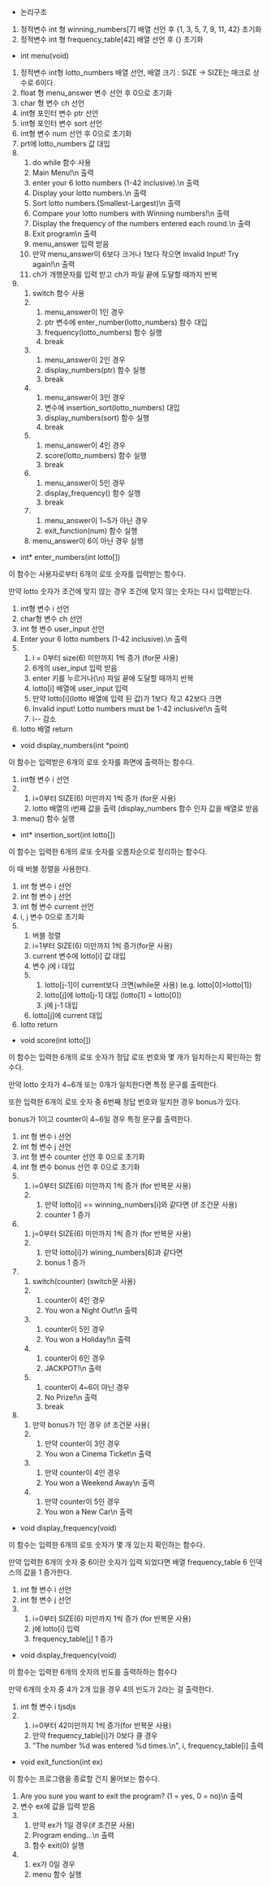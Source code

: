 - 논리구조

1. 정적변수 int 형 winning_numbers[7] 배열 선언 후 {1, 3, 5, 7, 9, 11, 42} 초기화
2. 정적변수 int 형 frequency_table[42] 배열 선언 후 {} 초기화

- int menu(void)

1. 정적변수 int형 lotto_numbers 배열 선언, 배열 크기 : SIZE -> SIZE는 매크로 상수로 6이다.
2. float 형 menu_answer 변수 선언 후 0으로 초기화
3. char 형 변수 ch 선언
4. int형 포인터 변수 ptr 선언
5. int형 포인터 변수 sort 선언
6. int형 변수 num 선언 후 0으로 초기화
7. prt에 lotto_numbers 값 대입
8. 1. do while 함수 사용
   2. Main Menu!\n 출력
   3. enter your 6 lotto numbers (1-42 inclusive).\n 출력
   4. Display your lotto numbers.\n 출력
   5. Sort lotto numbers.(Smallest-Largest)\n 출력
   6. Compare your lotto numbers with Winning numbers!\n 출력
   7. Display the frequency of the numbers entered each round.\n 출력
   8. Exit program\n 출력
   9. menu_answer 입력 받음
   10. 만약 menu_answer이 6보다 크거나 1보다 작으면 Invalid Input! Try again!\n 출력
   11. ch가 개행문자를 입력 받고 ch가 파일 끝에 도달할 때까지 반복
9. 1. switch 함수 사용
   2. 1. menu_answer이 1인 경우
      2. ptr 변수에 enter_number(lotto_numbers) 함수 대입
      3. frequency(lotto_numbers) 함수 실행
      4. break
   3. 1. menu_answer이 2인 경우
      2. display_numbers(ptr) 함수 실행
      3. break
   4. 1. menu_answer이 3인 경우
      2. 변수에  insertion_sort(lotto_numbers) 대입
      3. display_numbers(sort) 함수 실행
      4. break
   5. 1. menu_answer이 4인 경우
      2. score(lotto_numbers) 함수 실행
      3. break
   6. 1. menu_answer이 5인 경우
      2. display_frequency() 함수 실행
      3. break
   7. 1. menu_answer이 1~5가 아닌 경우
      2. exit_function(num) 함수 실행
   8. menu_answer이 6이 아닌 경우 실행



- int* enter_numbers(int lotto[])

이 함수는 사용자로부터 6개의 로또 숫자를 입력받는 함수다. 

만약 lotto 숫자가 조건에 맞지 않는 경우 조건에 맞지 않는 숫자는 다시 입력받는다. 

1. int형 변수 i 선언
2. char형 변수 ch 선언
3. int 형 변수 user_input 선언
4. Enter your 6 lotto numbers (1-42 inclusive).\n 출력
5. 1. i = 0부터 size(6) 미만까지 1씩 증가 (for문 사용)
   2. 6개의 user_input 입력 받음
   3. enter 키를 누르거나(\n) 파일 끝에 도달할 때까지 반복
   4. lotto[i] 배열에 user_input 입력
   5. 만약 lotto[i](lotto 배열에 입력 된 값)가 1보다 작고 42보다 크면
   6. Invalid input! Lotto numbers must be 1-42 inclusive!\n 출력
   7. i-- 감소
6. lotto 배열 return


- void display_numbers(int *point)

이 함수는 입력받은 6개의 로또 숫자를 화면에 출력하는 함수다. 

1. int형 변수 i 선언
2. 1. i=0부터 SIZE(6) 미만까지 1씩 증가 (for문 사용)
   2. lotto 배열의 i번째 값을 출력 (display_numbers 함수 인자 값을 배열로 받음
3. menu() 함수 실행


- int* insertion_sort(int lotto[])

이 함수는 입력한 6개의 로또 숫자를 오름차순으로 정리하는 함수다. 

이 때 버블 정렬을 사용한다. 

1. int 형 변수 i 선언
2. int 형 변수 j 선언
3. int 형 변수 current 선언
4. i, j 변수 0으로 초기화
5. 1. 버블 정렬
   2. i=1부터 SIZE(6) 미만까지 1씩 증가(for문 사용)
   3. current 변수에 lotto[i] 값 대입
   4. 변수 j에 i 대입
   5. 1. lotto[j-1]이 current보다 크면(while문 사용) (e.g. lotto[0]>lotto[1])
      2. lotto[j]에 lotto[j-1] 대입 (lotto[1] = lotto[0])
      3. j에 j-1 대입
   5. lotto[j]에 current 대입
6. lotto return


- void score(int lotto[]) 

이 함수는 입력한 6개의 로또 숫자가 정답 로또 번호와 몇 개가 일치하는지 확인하는 함수다. 

만약 lotto 숫자가 4~6개 또는 0개가 일치한다면 특정 문구를 출력한다. 

또한 입력한 6개의 로또 숫자 중 6번째 정답 번호와 일치한 경우 bonus가 있다. 

bonus가 1이고 counter이 4~6일 경우 특정 문구를 출력한다. 

1. int 형 변수 i 선언
2. int 형 변수 j 선언
3. int 형 변수 counter 선언 후 0으로 초기화
4. int 형 변수 bonus 선언 후 0으로 초기화
5. 1. i=0부터 SIZE(6) 미만까지 1씩 증가 (for 반복문 사용)
   2. 1. 만약 lotto[i] == winning_numbers[i]와 같다면 (if 조건문 사용)
      2. counter 1 증가
6. 1. j=0부터 SIZE(6) 미만까지 1씩 증가 (for 반복문 사용)
   2. 1. 만약 lotto[i]가 wining_numbers[6]과 같다면
      2. bonus 1 증가
7. 1. switch(counter) (switch문 사용)
   2. 1. counter이 4인 경우
      2. You won a Night Out!\n 출력
   3. 1. counter이 5인 경우
      2. You won a Holiday!\n 출력
   4. 1. counter이 6인 경우
      2. JACKPOT!\n 출력
   5. 1. counter이 4~6이 아닌 경우
      2. No Prize!\n 출력
      3. break
8. 1. 만약 bonus가 1인 경우 (if 조건문 사용(
   2. 1. 만약 counter이 3인 경우
      2. You won a Cinema Ticket\n 출력
   3. 1. 만약 counter이 4인 경우
      2. You won a Weekend Away\n 출력
   4. 1. 만약 counter이 5인 경우
      2. You won a New Car\n 출력

- void display_frequency(void)

이 함수는 입력한 6개의 로또 숫자가 몇 개 있는지 확인하는 함수다. 

만약 입력한 6개의 숫자 중 6이란 숫자가 입력 되었다면 배열 frequency_table 6 인덱스의 값을 1 증가한다. 


1. int 형 변수 i 선언
2. int 형 변수 j 선언
3. 1. i=0부터 SIZE(6) 미만까지 1씩 증가 (for 반복문 사용)
   2. j에 lotto[i] 입력
   3. frequency_table[j] 1 증가

- void display_frequency(void)

이 함수는 입력한 6개의 숫자의 빈도를 출력하하는 함수다

만약 6개의 숫자 중 4가 2개 있을 경우 4의 빈도가 2라는 걸 출력한다. 

1. int 형 변수 i tjsdjs
2. 1. i=0부터 42미만까지 1씩 증가(for 반복문 사용)
   2. 만약 frequency_table[i]가 0보다 클 경우
   3. "The number %d was entered %d times.\n", i, frequency_table[i] 출력
  
- void exit_function(int ex)

이 함수는 프로그램을 종료할 건지 물어보는 함수다. 

1. Are you sure you want to exit the program? (1 = yes, 0 = no)\n 출력
2. 변수 ex에 값을 입력 받음
3. 1. 만약 ex가 1일 경우(if 조건문 사용)
   2. Program ending...\n 출력
   3. 함수 exit(0) 실행
4. 1. ex가 0일 경우
   2.  menu 함수 실행 
      
   
